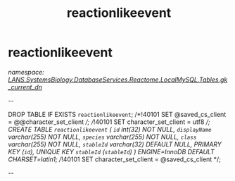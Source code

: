 ﻿---
title: reactionlikeevent
---

# reactionlikeevent
_namespace: [LANS.SystemsBiology.DatabaseServices.Reactome.LocalMySQL.Tables.gk_current_dn](N-LANS.SystemsBiology.DatabaseServices.Reactome.LocalMySQL.Tables.gk_current_dn.html)_

--
 
 DROP TABLE IF EXISTS `reactionlikeevent`;
 /*!40101 SET @saved_cs_client = @@character_set_client */;
 /*!40101 SET character_set_client = utf8 */;
 CREATE TABLE `reactionlikeevent` (
 `id` int(32) NOT NULL,
 `displayName` varchar(255) NOT NULL,
 `species` varchar(255) NOT NULL,
 `class` varchar(255) NOT NULL,
 `stableId` varchar(32) DEFAULT NULL,
 PRIMARY KEY (`id`),
 UNIQUE KEY `stableId` (`stableId`)
 ) ENGINE=InnoDB DEFAULT CHARSET=latin1;
 /*!40101 SET character_set_client = @saved_cs_client */;
 
 --




